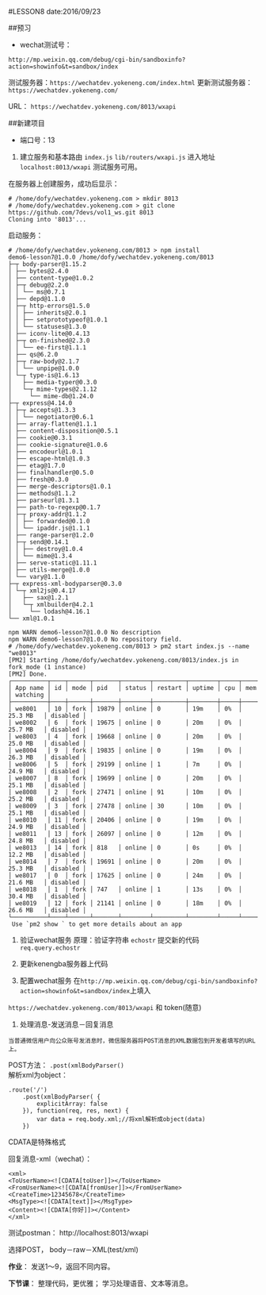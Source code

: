 #LESSON8
date:2016/09/23

##预习
* wechat测试号：
```
http://mp.weixin.qq.com/debug/cgi-bin/sandboxinfo?action=showinfo&t=sandbox/index
```
测试服务器：`https://wechatdev.yokeneng.com/index.html`
更新测试服务器：`https://wechatdev.yokeneng.com/`

URL：
`https://wechatdev.yokeneng.com/8013/wxapi`

##新建项目
* 端口号：13
1. 建立服务和基本路由
`index.js`
`lib/routers/wxapi.js`
进入地址 `localhost:8013/wxapi` 测试服务可用。

在服务器上创建服务，成功后显示：
```
# /home/dofy/wechatdev.yokeneng.com > mkdir 8013
# /home/dofy/wechatdev.yokeneng.com > git clone https://github.com/7devs/vol1_ws.git 8013
Cloning into '8013'...
```
启动服务：
```
# /home/dofy/wechatdev.yokeneng.com/8013 > npm install
demo6-lesson7@1.0.0 /home/dofy/wechatdev.yokeneng.com/8013
├─┬ body-parser@1.15.2
│ ├── bytes@2.4.0
│ ├── content-type@1.0.2
│ ├─┬ debug@2.2.0
│ │ └── ms@0.7.1
│ ├── depd@1.1.0
│ ├─┬ http-errors@1.5.0
│ │ ├── inherits@2.0.1
│ │ ├── setprototypeof@1.0.1
│ │ └── statuses@1.3.0
│ ├── iconv-lite@0.4.13
│ ├─┬ on-finished@2.3.0
│ │ └── ee-first@1.1.1
│ ├── qs@6.2.0
│ ├─┬ raw-body@2.1.7
│ │ └── unpipe@1.0.0
│ └─┬ type-is@1.6.13
│   ├── media-typer@0.3.0
│   └─┬ mime-types@2.1.12
│     └── mime-db@1.24.0
├─┬ express@4.14.0
│ ├─┬ accepts@1.3.3
│ │ └── negotiator@0.6.1
│ ├── array-flatten@1.1.1
│ ├── content-disposition@0.5.1
│ ├── cookie@0.3.1
│ ├── cookie-signature@1.0.6
│ ├── encodeurl@1.0.1
│ ├── escape-html@1.0.3
│ ├── etag@1.7.0
│ ├── finalhandler@0.5.0
│ ├── fresh@0.3.0
│ ├── merge-descriptors@1.0.1
│ ├── methods@1.1.2
│ ├── parseurl@1.3.1
│ ├── path-to-regexp@0.1.7
│ ├─┬ proxy-addr@1.1.2
│ │ ├── forwarded@0.1.0
│ │ └── ipaddr.js@1.1.1
│ ├── range-parser@1.2.0
│ ├─┬ send@0.14.1
│ │ ├── destroy@1.0.4
│ │ └── mime@1.3.4
│ ├── serve-static@1.11.1
│ ├── utils-merge@1.0.0
│ └── vary@1.1.0
├─┬ express-xml-bodyparser@0.3.0
│ └─┬ xml2js@0.4.17
│   ├── sax@1.2.1
│   └─┬ xmlbuilder@4.2.1
│     └── lodash@4.16.1
└── xml@1.0.1

npm WARN demo6-lesson7@1.0.0 No description
npm WARN demo6-lesson7@1.0.0 No repository field.
# /home/dofy/wechatdev.yokeneng.com/8013 > pm2 start index.js --name "we8013"
[PM2] Starting /home/dofy/wechatdev.yokeneng.com/8013/index.js in fork_mode (1 instance)
[PM2] Done.
┌──────────┬────┬──────┬───────┬────────┬─────────┬────────┬─────┬───────────┬──────────┐
│ App name │ id │ mode │ pid   │ status │ restart │ uptime │ cpu │ mem       │ watching │
├──────────┼────┼──────┼───────┼────────┼─────────┼────────┼─────┼───────────┼──────────┤
│ we8001   │ 10 │ fork │ 19879 │ online │ 0       │ 19m    │ 0%  │ 25.3 MB   │ disabled │
│ we8002   │ 6  │ fork │ 19675 │ online │ 0       │ 20m    │ 0%  │ 25.7 MB   │ disabled │
│ we8003   │ 4  │ fork │ 19668 │ online │ 0       │ 20m    │ 0%  │ 25.0 MB   │ disabled │
│ we8004   │ 9  │ fork │ 19835 │ online │ 0       │ 19m    │ 0%  │ 26.3 MB   │ disabled │
│ we8006   │ 5  │ fork │ 29199 │ online │ 1       │ 7m     │ 0%  │ 24.9 MB   │ disabled │
│ we8007   │ 8  │ fork │ 19699 │ online │ 0       │ 20m    │ 0%  │ 25.1 MB   │ disabled │
│ we8008   │ 2  │ fork │ 27471 │ online │ 91      │ 10m    │ 0%  │ 25.2 MB   │ disabled │
│ we8009   │ 3  │ fork │ 27478 │ online │ 30      │ 10m    │ 0%  │ 25.1 MB   │ disabled │
│ we8010   │ 11 │ fork │ 20406 │ online │ 0       │ 19m    │ 0%  │ 24.9 MB   │ disabled │
│ we8011   │ 13 │ fork │ 26097 │ online │ 0       │ 12m    │ 0%  │ 24.8 MB   │ disabled │
│ we8013   │ 14 │ fork │ 818   │ online │ 0       │ 0s     │ 0%  │ 12.2 MB   │ disabled │
│ we8014   │ 7  │ fork │ 19691 │ online │ 0       │ 20m    │ 0%  │ 25.3 MB   │ disabled │
│ we8017   │ 0  │ fork │ 17625 │ online │ 0       │ 24m    │ 0%  │ 21.6 MB   │ disabled │
│ we8018   │ 1  │ fork │ 747   │ online │ 1       │ 13s    │ 0%  │ 30.4 MB   │ disabled │
│ we8019   │ 12 │ fork │ 21141 │ online │ 0       │ 18m    │ 0%  │ 26.6 MB   │ disabled │
└──────────┴────┴──────┴───────┴────────┴─────────┴────────┴─────┴───────────┴──────────┘
 Use `pm2 show ` to get more details about an app
```

1. 验证wechat服务
原理：验证字符串 `echostr`
提交新的代码 `req.query.echostr`

1. 更新kenengba服务器上代码

1. 配置wechat服务
在`http://mp.weixin.qq.com/debug/cgi-bin/sandboxinfo?action=showinfo&t=sandbox/index`上填入

`https://wechatdev.yokeneng.com/8013/wxapi` 和 token(随意)

1. 处理消息-发送消息－回复消息

```
当普通微信用户向公众账号发消息时，微信服务器将POST消息的XML数据包到开发者填写的URL上。
```
POST方法：
`.post(xmlBodyParser()`  
解析xml为object：
```
.route('/')
    .post(xmlBodyParser( {
        explicitArray: false
    }), function(req, res, next) {
        var data = req.body.xml;//将xml解析成object(data)
    })
```

CDATA是特殊格式


回复消息-xml（wechat）：
```
<xml>
<ToUserName><![CDATA[toUser]]></ToUserName>
<FromUserName><![CDATA[fromUser]]></FromUserName>
<CreateTime>12345678</CreateTime>
<MsgType><![CDATA[text]]></MsgType>
<Content><![CDATA[你好]]></Content>
</xml>
```

测试postman：
http://localhost:8013/wxapi

选择POST，  body－raw－XML(test/xml)


**作业**：
发送1～9，返回不同内容。

**下节课**：
整理代码，更优雅；
学习处理语音、文本等消息。
